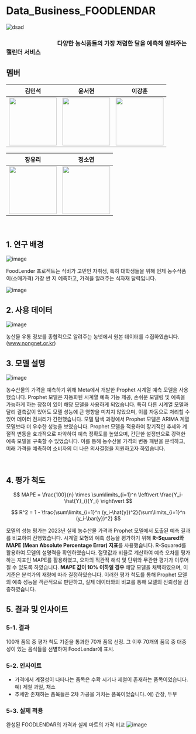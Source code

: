 # Data_Business_FOODLENDAR
![dsad](https://github.com/khuda-5th/Data_Business_FOODLENDAR/assets/67497047/033e4f81-9419-4056-8764-f500e910ba92)

### &nbsp;&nbsp;&nbsp;&nbsp;&nbsp;&nbsp;&nbsp;&nbsp;&nbsp;&nbsp;&nbsp;&nbsp;&nbsp;&nbsp;&nbsp;&nbsp;&nbsp;&nbsp;&nbsp;&nbsp;&nbsp;&nbsp;&nbsp;&nbsp;&nbsp;&nbsp;&nbsp;&nbsp;&nbsp;&nbsp;&nbsp;&nbsp;&nbsp;&nbsp;&nbsp; **다양한 농식품들의 가장 저렴한 달을 예측해 알려주는 캘린더 서비스**

## 멤버
| 김민석 | 윤서현 | 이강훈 |
| :-: | :-: | :-: |
| <img src='https://avatars.githubusercontent.com/u/58277579?v=4' height=130 width=130></img> | <img src='https://avatars.githubusercontent.com/u/115911773?v=4' height=130 width=130></img> | <img src='https://avatars.githubusercontent.com/u/67497047?v=4' height=130 width=130></img> |

| 장유리 | 정소연 | 
| :-: | :-: |
| <img src='https://avatars.githubusercontent.com/u/115911773?v=4' height=130 width=130></img> | <img src='https://avatars.githubusercontent.com/u/115911773?v=4' height=130 width=130></img> | <img src='https://github.com/khuda-5th/CV_Face-Recognition-Attendance-Management-System/assets/160306623/745ae1ef-3c60-4199-98f2-4c0445e53ee6' height=130 width=130></img> | <img src='https://avatars.githubusercontent.com/u/115911773?v=4' height=130 width=130></img> |
<br>

## 1. 연구 배경
 ![image](https://github.com/khuda-5th/Data_Business_FOODLENDAR/assets/127953992/9d531989-3676-423c-9d22-714dd025d108)

FoodLender 프로젝트는 식비가 고민인 자취생, 특히 대학생들을 위해 언제 농수삭품이(소매가격) 가장 싼 지 예측하고, 가격을 알려주는 식자재 달력입니다.

![image](https://github.com/khuda-5th/Data_Business_FOODLENDAR/assets/127953992/f45582b6-4948-405b-a419-be64be14c4e8)
<br>
## 2. 사용 데이터
![image](https://github.com/khuda-5th/Data_Business_FOODLENDAR/assets/127953992/038bf7dd-9307-4cea-b565-32e27db2f950)

농산물 유통 정보를 종합적으로 알려주는 농넷에서 원본 데이터를 수집하였습니다.
(www.nongnet.or.kr)
<br>
## 3. 모델 설명

![image](https://github.com/lkh3409/Gram/assets/67497047/dca41573-7e7b-473f-ac78-8ca4db4e2863)


농수산물의 가격을 예측하기 위해 Meta에서 개발한 Prophet 시계열 예측 모델을 사용했습니다. Prophet 모델은 자동화된 시계열 예측 기능 제공, 손쉬운 모델링 및 예측을 가능하게 하는 장점이 있어 해당 모델을 사용하게 되었습니다. 특히 다른 시계열 모델과 달리 결측값이 있어도 모델 성능에 큰 영향을 미치지 않았으며, 이를 자동으로 처리할 수 있어 데이터 전처리가 간편했습니다. 
모델 탐색 과정에서 Prophet 모델은 ARIMA 계열 모델보다 더 우수한 성능을 보였습니다. Prophet 모델을 적용하여 장기적인 추세와 계절적 변동을 효과적으로 파악하여 예측 정확도를 높였으며, 간단한 설정만으로 강력한 예측 모델을 구축할 수 있었습니다. 이를 통해 농수산물 가격의 변동 패턴을 분석하고, 미래 가격을 예측하여 소비자의 더 나은 의사결정을 지원하고자 하였습니다.

<br>

## 4. 평가 척도
$$ MAPE = \frac{100}{n} \times \sum\limits_{i=1}^n \left\vert \frac{Y_i-\hat{Y}_i}{Y_i} \right\vert $$

$$ R^2 = 1 - \frac{\sum\limits_{i=1}^n (y_i-\hat{y})^2}{\sum\limits_{i=1}^n (y_i-\bar{y})^2} $$

모델의 성능 평가는 2023년 실제 농수산물 가격과 Prophet 모델에서 도출된 예측 결과를 비교하여 진행했습니다. 시계열 모형의 예측 성능을 평가하기 위해 **R-Squared와 MAPE (Mean Absolute Percentage Error) 지표**를 
사용했습니다. R-Squared를 활용하여 모델의 설명력을 확인하였습니다. 절댓값과 비율로 계산하여 예측 오차를 평가하는 지표인 MAPE를 활용하였고, 오차의 직관적 해석 및 단위와 무관한 평가가 이루어질 수 있도록 하였습니다. 
**MAPE 값이 10% 이하일 경우**
해당 모델을 채택하였으며, 이 기준은 분석가의 재량에 따라 결정하였습니다. 이러한 평가 척도를 통해 Prophet 모델의 예측 성능을 객관적으로 판단하고, 실제 데이터와의 비교를 통해 모델의 신뢰성을 검증하였습니다.
<br>
## 5. 결과 및 인사이트
### 5-1. 결과
100개 품목 중 평가 척도 기준을 통과한 70개 품목 선정. 그 이후 70개의 품목 중 대중성이 있는 음식들을 선별하여 FoodLendar에 표시.
### 5-2. 인사이트
- 가격에서 계절성이 나타나는 품목은 수확 시기나 제철이 존재하는 품목이었습니다.
  예) 제철 과일, 채소
- 추세만 존재하는 품목들은 2차 가공을 거치는 품목이었습니다.
  예) 간장, 두부
### 5-3. 실제 적용
완성된 FOODLENDAR의 가격과 실제 마트의 가격 비교 
![image](https://github.com/lkh3409/Gram/assets/67497047/cda55756-467f-4003-8586-79611fa4cc2d)



